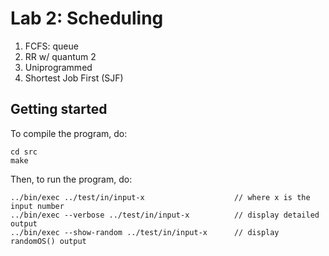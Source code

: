# Lab 2: Scheduling 

1. FCFS: queue
2. RR w/ quantum 2
3. Uniprogrammed 
4. Shortest Job First (SJF) 

## Getting started

To compile the program, do:
```
cd src
make
```
Then, to run the program, do:
```
../bin/exec ../test/in/input-x                    // where x is the input number
../bin/exec --verbose ../test/in/input-x          // display detailed output
../bin/exec --show-random ../test/in/input-x      // display randomOS() output
```

